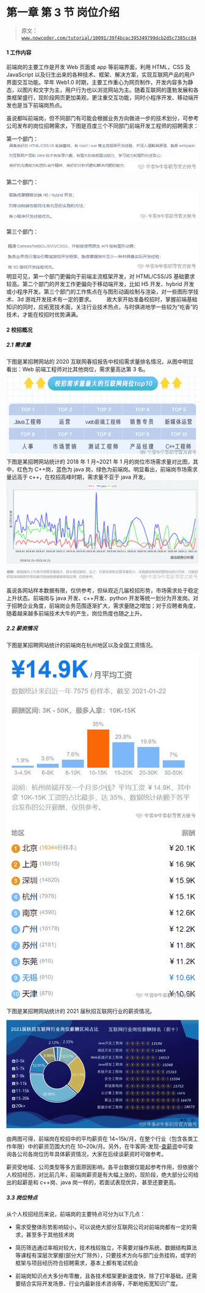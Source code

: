# 第一章 第 3 节 岗位介绍

> 原文：[`www.nowcoder.com/tutorial/10091/39f4bcac395349799dcb2d5c7385cc84`](https://www.nowcoder.com/tutorial/10091/39f4bcac395349799dcb2d5c7385cc84)

#### 1 工作内容

前端岗的主要工作是开发 Web 页面或 app 等前端界面，利用 HTML，CSS 及 JavaScript 以及衍生出来的各种技术、框架、解决方案，实现互联网产品的用户界面交互功能。早年 Web1.0 时期，主要工作重心为网页制作，开发内容多为静态，以图片和文字为主，用户行为也以浏览网站为主。随着互联网的蓬勃发展和各类框架盛行，现阶段网页更加美观，更注重交互功能，同时小程序开发、移动端开发也是当下前端岗热点。

虽说都叫前端岗，但不同部门有可能会根据业务方向做进一步的技术划分，可参考公司发布的岗位招聘需求，下图是百度三个不同部门前端开发工程师的招聘需求：

第一个部门：![](img/0b433edd54105eaea69c906589bc9ed9.png)

第二个部门：

![](img/b77be3b9c2673038b223bdbd04eb5fab.png)

第三个部门：

![](img/806e596903466acb9c687bcd1da41278.png)
明显可见，第一个部门更偏向于前端主流框架开发，对 HTML/CSS/JS 基础要求较高。第二个部门的开发工作更偏向于移动端开发，比如 H5 开发、hybrid 开发或小程序开发。第三个部门的工作焦点在与图形动画绘制与渲染，对一些图形学技术、3d 游戏开发技术有一定的要求。        故大家开始准备校招时，掌握前端基础知识的同时，应拓宽技术面，关注行业技术热点，与时俱进地学一些较为“吃香”的技术，才能在校招时优势满满。

#### 2 校招概况

##### 2.1 需求量

下图是某招聘网站的 2020 互联网春招报告中校招需求量排名情况，从图中明显看出：Web 前端工程师对比其他岗位，需求量高达第 3 名。![](img/59a1231e170d60b2f5ad94a4e8f39f71.png)
下图是某招聘网站统计的 2018 年 1 月~2021 年 1 月的岗位市场需求量对比图，其中，红色为 C++岗，蓝色为 java 岗，绿色为前端岗。明显看出，前端岗市场需求量远高于 c++，在校招高峰时期，需求量不亚于 java 开发。![](img/0f1f0ab5b5f530158862b601f78d9a34.png)

虽说各网站样本数据有限，仅供参考，但纵观近几届校招形势，市场需求处于稳定上升状态。前端岗与 java 开发、c++开发、python 开发等统一划分为开发岗。对于招聘企业角度，前端岗业务范围逐渐扩大，需求量随之增加；对于应聘者角度，随着越来越多前端技术大牛的产生，岗位热度也随之上升。

##### 2.2 薪资情况

下图是某招聘网站统计的前端岗在杭州地区以及全国工资情况。

![](img/88e5c8aa6bd2d106b9d05b901b617806.png)![](img/d8557ee6d69c7f86506d1f4a2e1e74a6.png)

下图是某招聘网站统计的 2021 届秋招互联网行业的薪资情况。

![](img/f582bad543417632673645255f3105a7.png)

由两图可得，前端岗在校招中的平均薪资在 14~15k/月，在整个行业（包含各类工作年限）中的薪资范围大约在 10~20k/月。另外，在牛客网-发现-[查薪资](https://www.nowcoder.com/offer/show-v2/index)中可查询各公司各岗位历年具体薪资情况，大家在后续谈薪资时可做参考。

薪资受地域、公司类型等多方面原因影响，各平台数据仅能起参考作用，但依据个人校招经历，对比前几年，前端岗薪资是有大幅上涨的，现阶段，绝大部分公司给出的起薪是和 c++岗、java 岗一样的，若面试表现优异，甚至还要更高。

##### 3.3 岗位特点

从个人校招经历来说，前端岗的主要特点可分为以下几点：

*   需求受整体形势影响较小，可以说绝大部分互联网公司对前端岗都有一定的需求，甚至多于其他技术岗

*   简历筛选通过率相对较大，技术栈较独立，不需要对操作系统、数据结构算法等课程有深层次掌握(部分大厂除外），只要技术方向与部门业务挂钩，或学的框架与项目经历符合招聘需求，基本上都有笔试机会

*   前端岗知识点大多分布零散，且各技术框架更新速度快，除了打牢基础，还需要结合实际开发场景、行业内最新技术咨询等，不断地拓宽知识广度。